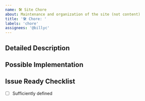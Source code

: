 ```yaml
---
name: 🛠️ Site Chore
about: Maintenance and organization of the site (not content)
title: '🛠️ Chore: '
labels: 'chore'
assignees: '@billyc'
---
```


<!--- Provide a general summary of the issue in the Title above -->

## Detailed Description
<!--- Provide a detailed description of the change or addition you are proposing -->

## Possible Implementation
<!--- Not obligatory, but suggest an idea for implementing addition or change -->

## Issue Ready Checklist
<!--- Needs to be fully checked-off in order to work on it -->

- [ ] Sufficiently defined  
